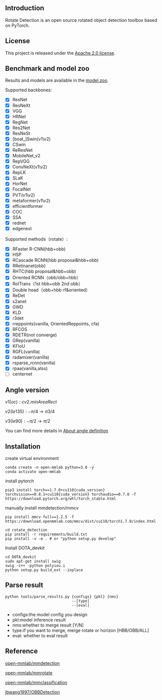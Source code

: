 ## Introduction

Rotate Detection is an open source rotated object detection toolbox based on PyTorch.

## License

This project is released under the [Apache 2.0 license](LICENSE).

## Benchmark and model zoo

Results and models are available in the [model zoo](docs/model_zoo.md).

Supported backbones:

- [x] ResNet
- [x] ResNeXt
- [x] VGG
- [x] HRNet
- [x] RegNet
- [x] Res2Net
- [x] ResNeSt
- [x] [boat_]Swin(v1\v2)
- [x] CSwin
- [x] ReResNet
- [x] MobileNet_v2
- [x] RepVGG
- [x] ConvNeXt(v1\v2)
- [x] RepLK
- [x] SLaK
- [x] HorNet
- [x] FocalNet
- [x] PVT(v1\v2)
- [x] metaformer(v1\v2)
- [x] efficientformer
- [x] COC
- [x] SSA
- [x] rednet
- [x] edgenext

Supported methods（rotate）:

- [x] RFaster R-CNN(hbb+obb)
- [x] HSP
- [x] RCascade RCNN(hbb proposal&hbb+obb)
- [x] RRetinanet(obb)
- [x] RHTC(hbb proposal&hbb+obb)
- [x] Oriented RCNN（obb/obb+hbb）
- [x] RoITrans（1st hbb+obb 2nd obb）
- [x] Double head（obb+hbb rf&oriented）
- [x] ReDet
- [x] s2anet
- [x] GWD
- [x] KLD
- [x] r3det
- [x] rreppoints(vanilla, OrientedReppoints, cfa)
- [x] RFCOS
- [x] RDETR(not converge)
- [x] GRep(vanilla)
- [x] KFIoU
- [x] RGFL(vanilla)
- [x] radamixer(vanilla)
- [x] rsparse_rcnn(vanilla)
- [x] rpaa(vanilla,atss)
- [ ] centernet

## Angle version

$v1(oc):cv2.minAreaRect$

$v2(le135):-\pi/4\rightarrow\pi 3/4$

$v3(le90):-\pi/2\rightarrow\pi/2$

You can find more details in [About angle definition](docs/angle/About_angle_definition.md)

## Installation

create virtual environment

```
conda create -n open-mmlab python=3.8 -y
conda activate open-mmlab
```

install pytorch

```
pip3 install torch==1.7.0+cu110{cuda_version} torchvision==0.8.1+cu110{cuda_version} torchaudio==0.7.0 -f https://download.pytorch.org/whl/torch_stable.html
```

manually install mmdetection/mmcv

```
pip install mmcv-full==1.2.5 -f https://download.openmmlab.com/mmcv/dist/cu110/torch1.7.0/index.html
```

```
cd rotate_detection
pip install -r requirements/build.txt
pip install -v -e . # or "python setup.py develop"
```

Install DOTA_devkit

```
cd DOTA_devkit
sudo apt-get install swig
swig -c++ -python polyiou.i
python setup.py build_ext --inplace
```
## Parse result
```
python tools/parse_results.py {configs} {pkl} {nms}
                              --[type]
                              --[eval]
```
* configs:the model config you design
* pkl:model inference result
* nms:whether to merge result [Y/N]
* type:if you want to merge, merge rotate or horizon [HBB/OBB/ALL]
* eval: whether to eval result

## Reference

[open-mmlab/mmdetection](https://github.com/open-mmlab/mmdetection)

[open-mmlab/mmrotate](https://github.com/open-mmlab/mmrotate)

[open-mmlab/mmclassification](https://github.com/open-mmlab/mmclassification)

[jbwang1997/OBBDetection](https://github.com/jbwang1997/OBBDetection)

